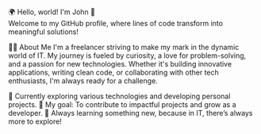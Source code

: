 🌍 Hello, world! I'm John 👋 <br>
Welcome to my GitHub profile, where lines of code transform into meaningful solutions!

👨‍💻 About Me
I'm a freelancer striving to make my mark in the dynamic world of IT. My journey is fueled by curiosity, a love for problem-solving, and a passion for new technologies. Whether it's building innovative applications, writing clean code, or collaborating with other tech enthusiasts, I'm always ready for a challenge.

💼 Currently exploring various technologies and developing personal projects.
🎯 My goal: To contribute to impactful projects and grow as a developer.
🌱 Always learning something new, because in IT, there’s always more to explore!
